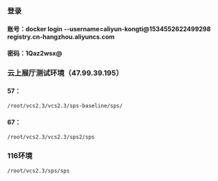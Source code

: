 ### 登录

#### 账号：docker login --username=aliyun-kongti@1534552622499298 registry.cn-hangzhou.aliyuncs.com

#### 密码：1Qaz2wsx@

### 云上展厅测试环境（47.99.39.195）

#### 57：

`/root/vcs2.3/vcs2.3/sps-baseline/sps/`

#### 67：

`/root/vcs2.3/vcs2.3/sps2/sps`

### 116环境

`/root/vcs2.3/sps/sps`

